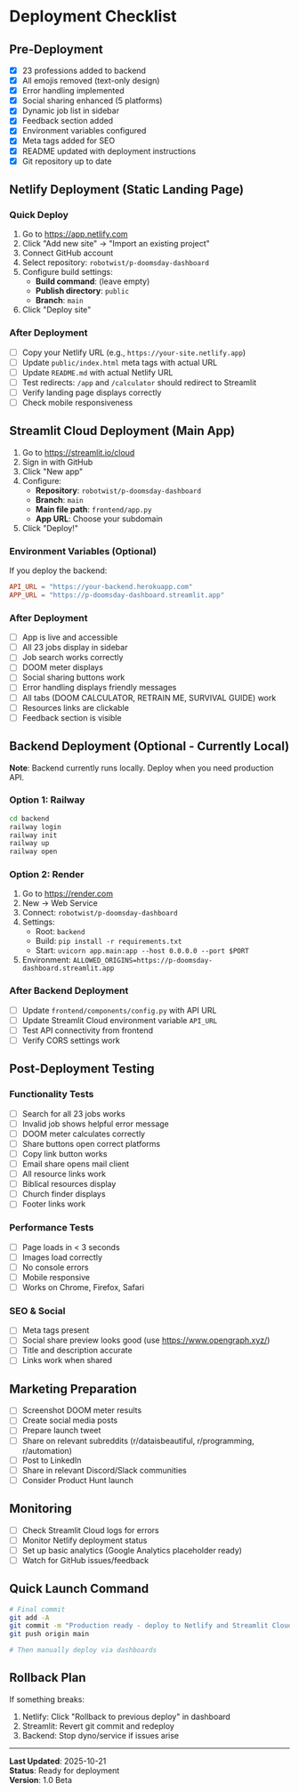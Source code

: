 # Deployment Checklist

## Pre-Deployment

- [x] 23 professions added to backend
- [x] All emojis removed (text-only design)
- [x] Error handling implemented
- [x] Social sharing enhanced (5 platforms)
- [x] Dynamic job list in sidebar
- [x] Feedback section added
- [x] Environment variables configured
- [x] Meta tags added for SEO
- [x] README updated with deployment instructions
- [x] Git repository up to date

## Netlify Deployment (Static Landing Page)

### Quick Deploy
1. Go to https://app.netlify.com
2. Click "Add new site" → "Import an existing project"
3. Connect GitHub account
4. Select repository: `robotwist/p-doomsday-dashboard`
5. Configure build settings:
   - **Build command**: (leave empty)
   - **Publish directory**: `public`
   - **Branch**: `main`
6. Click "Deploy site"

### After Deployment
- [ ] Copy your Netlify URL (e.g., `https://your-site.netlify.app`)
- [ ] Update `public/index.html` meta tags with actual URL
- [ ] Update `README.md` with actual Netlify URL
- [ ] Test redirects: `/app` and `/calculator` should redirect to Streamlit
- [ ] Verify landing page displays correctly
- [ ] Check mobile responsiveness

## Streamlit Cloud Deployment (Main App)

1. Go to https://streamlit.io/cloud
2. Sign in with GitHub
3. Click "New app"
4. Configure:
   - **Repository**: `robotwist/p-doomsday-dashboard`
   - **Branch**: `main`
   - **Main file path**: `frontend/app.py`
   - **App URL**: Choose your subdomain
5. Click "Deploy!"

### Environment Variables (Optional)
If you deploy the backend:
```toml
API_URL = "https://your-backend.herokuapp.com"
APP_URL = "https://p-doomsday-dashboard.streamlit.app"
```

### After Deployment
- [ ] App is live and accessible
- [ ] All 23 jobs display in sidebar
- [ ] Job search works correctly
- [ ] DOOM meter displays
- [ ] Social sharing buttons work
- [ ] Error handling displays friendly messages
- [ ] All tabs (DOOM CALCULATOR, RETRAIN ME, SURVIVAL GUIDE) work
- [ ] Resources links are clickable
- [ ] Feedback section is visible

## Backend Deployment (Optional - Currently Local)

**Note**: Backend currently runs locally. Deploy when you need production API.

### Option 1: Railway
```bash
cd backend
railway login
railway init
railway up
railway open
```

### Option 2: Render
1. Go to https://render.com
2. New → Web Service
3. Connect: `robotwist/p-doomsday-dashboard`
4. Settings:
   - Root: `backend`
   - Build: `pip install -r requirements.txt`
   - Start: `uvicorn app.main:app --host 0.0.0.0 --port $PORT`
5. Environment: `ALLOWED_ORIGINS=https://p-doomsday-dashboard.streamlit.app`

### After Backend Deployment
- [ ] Update `frontend/components/config.py` with API URL
- [ ] Update Streamlit Cloud environment variable `API_URL`
- [ ] Test API connectivity from frontend
- [ ] Verify CORS settings work

## Post-Deployment Testing

### Functionality Tests
- [ ] Search for all 23 jobs works
- [ ] Invalid job shows helpful error message
- [ ] DOOM meter calculates correctly
- [ ] Share buttons open correct platforms
- [ ] Copy link button works
- [ ] Email share opens mail client
- [ ] All resource links work
- [ ] Biblical resources display
- [ ] Church finder displays
- [ ] Footer links work

### Performance Tests
- [ ] Page loads in < 3 seconds
- [ ] Images load correctly
- [ ] No console errors
- [ ] Mobile responsive
- [ ] Works on Chrome, Firefox, Safari

### SEO & Social
- [ ] Meta tags present
- [ ] Social share preview looks good (use https://www.opengraph.xyz/)
- [ ] Title and description accurate
- [ ] Links work when shared

## Marketing Preparation

- [ ] Screenshot DOOM meter results
- [ ] Create social media posts
- [ ] Prepare launch tweet
- [ ] Share on relevant subreddits (r/dataisbeautiful, r/programming, r/automation)
- [ ] Post to LinkedIn
- [ ] Share in relevant Discord/Slack communities
- [ ] Consider Product Hunt launch

## Monitoring

- [ ] Check Streamlit Cloud logs for errors
- [ ] Monitor Netlify deployment status
- [ ] Set up basic analytics (Google Analytics placeholder ready)
- [ ] Watch for GitHub issues/feedback

## Quick Launch Command

```bash
# Final commit
git add -A
git commit -m "Production ready - deploy to Netlify and Streamlit Cloud"
git push origin main

# Then manually deploy via dashboards
```

## Rollback Plan

If something breaks:
1. Netlify: Click "Rollback to previous deploy" in dashboard
2. Streamlit: Revert git commit and redeploy
3. Backend: Stop dyno/service if issues arise

---

**Last Updated**: 2025-10-21  
**Status**: Ready for deployment  
**Version**: 1.0 Beta

